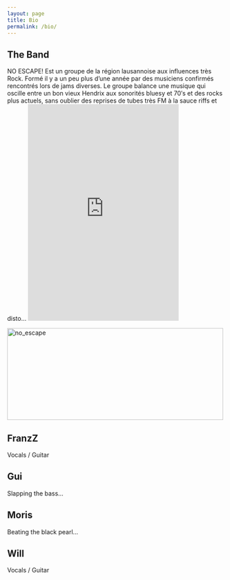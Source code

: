 ```yaml
---
layout: page
title: Bio
permalink: /bio/
---
```


<div class="home">
  <h2>The Band</h2>
  <p>NO ESCAPE! Est un groupe de la région lausannoise aux influences très Rock. Formé il y a un peu plus d’une année par des musiciens confirmés rencontrés lors de jams diverses. Le groupe balance une musique qui oscille entre un bon vieux Hendrix aux sonorités bluesy et 70′s et des rocks plus actuels, sans oublier des reprises de tubes très FM à la sauce riffs et disto…
  
  <iframe src="https://www.flickr.com/photos/125041074@N05/14381092051/player/60d4d825d6" height="500" width="349"  frameborder="0" allowfullscreen webkitallowfullscreen mozallowfullscreen oallowfullscreen msallowfullscreen></iframe>
  
  <a href="https://www.flickr.com/photos/125041074@N05/14361335746/" title="no_escape de noescaperocks, sur Flickr"><img src="https://farm4.staticflickr.com/3902/14361335746_dd45c014d6.jpg" width="500" height="212" alt="no_escape"></a>
  

  

  
  </p>

  <h2>FranzZ</h2>
  <p>Vocals / Guitar</p>

  <h2>Gui</h2>
  <p>Slapping the bass…</p>

  <h2>Moris</h2>
  <p>Beating the black pearl…</p>

  <h2>Will</h2>
  <p>Vocals / Guitar</p>
</div>
